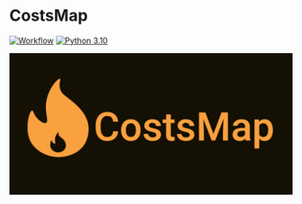 # CostsMap

[![Workflow](https://github.com/artemowkin/CostsMap/actions/workflows/backend_tests.yml/badge.svg)](https://github.com/artemowkin/CostsMap/actions/workflows/backend_tests.yml)
[![Python 3.10](https://img.shields.io/badge/python-3.10-brightgreen)](https://www.python.org/downloads/release/python-3100/)

![CostsMap Image](https://github.com/artemowkin/CostsMap/blob/dev/imgs/github-image.png)
